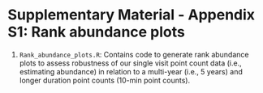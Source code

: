 # Supplementary Material - Appendix S1: Rank abundance plots

1. `Rank_abundance_plots.R`: Contains code to generate rank abundance plots to assess robustness of our single visit point count data (i.e., estimating abundance)
in relation to a multi-year (i.e., 5 years) and longer duration point counts (10-min point counts). 
